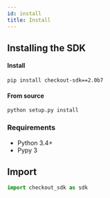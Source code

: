 ```yaml
---
id: install
title: Install
---
```


## Installing the SDK

#### Install

```ssh
pip install checkout-sdk==2.0b7
```

#### From source
```ssh
python setup.py install
```

### Requirements

* Python 3.4+
* Pypy 3

## Import

```jsx
import checkout_sdk as sdk
```

